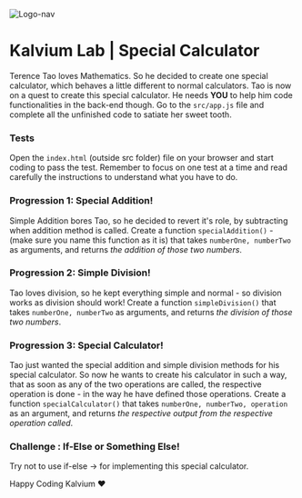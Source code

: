 ![Logo-nav](https://s3.ap-south-1.amazonaws.com/kalvi-education.github.io/front-end-web-development/Kalvium-Logo.png)

# Kalvium Lab | Special Calculator

Terence Tao loves Mathematics. So he decided to create one special calculator, which behaves a little
different to normal calculators.
Tao is now on a quest to create this special calculator. He needs **YOU** to help him code functionalities in the back-end though. Go to the `src/app.js` file and complete all the unfinished code to satiate her sweet tooth.

### Tests

Open the `index.html` (outside src folder) file on your browser and start coding to pass the test. Remember to focus on one test at a time and read carefully the instructions to understand what you have to do.

### Progression 1: Special Addition!

Simple Addition bores Tao, so he decided to revert it's role, by subtracting when addition method is called. Create a function `specialAddition()` - (make sure you name this function as it is) that takes `numberOne, numberTwo` as arguments, and returns
_the addition of those two numbers_.

### Progression 2: Simple Division!

Tao loves division, so he kept everything simple and normal - so division works as division should work!
Create a function `simpleDivision()` that takes `numberOne, numberTwo` as arguments, and returns
_the division of those two numbers_.

### Progression 3: Special Calculator!

Tao just wanted the special addition and simple division methods for his special calculator. So now he wants to create his calculator in such a way, that as soon as any of the two operations are called, the
respective operation is done - in the way he have defined those operations.
Create a function `specialCalculator()` that takes `numberOne, numberTwo, operation` as an argument, and returns _the respective output from the respective operation called_.

### Challenge : If-Else or Something Else!

Try not to use if-else -> for implementing this special calculator.

Happy Coding Kalvium ❤️
